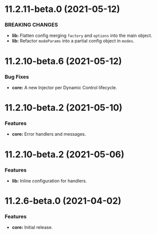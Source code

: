 <a name="11.2.11-beta.0"></a>
# 11.2.11-beta.0 (2021-05-12)

### BREAKING CHANGES

* **lib:** Flatten config merging `factory` and `options` into the main object.
* **lib:** Refactor `modeParams` into a partial config object in `modes`.

<a name="11.2.10-beta.6"></a>
# 11.2.10-beta.6 (2021-05-12)

### Bug Fixes

* **core:** A new Injector per Dynamic Control lifecycle.

<a name="11.2.10-beta.2"></a>
# 11.2.10-beta.2 (2021-05-10)

### Features

* **core:** Error handlers and messages.

<a name="11.2.10-beta.0"></a>
# 11.2.10-beta.2 (2021-05-06)

### Features

* **lib:** Inline configuration for handlers.

<a name="11.2.6-beta.0"></a>
# 11.2.6-beta.0 (2021-04-02)

### Features

* **core:** Initial release.
